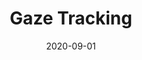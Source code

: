 ---
layout: prototype
title:  "Gaze Tracking"
date: 2020-09-01
description: "Move your face to direct a cursor."
prototype_url: "https://touchless.valtech.engineering/gaze/"
repo_url: "https://github.com/valtech-sd/touchless"
screenshot: "/images/prototypes/gaze-tracking.jpg"
license: MIT
vimeo: "https://player.vimeo.com/video/465163760"
demo: "https://touchless.valtech.engineering/videos/touchless-gaze.mp4"
category: "Vision"
---